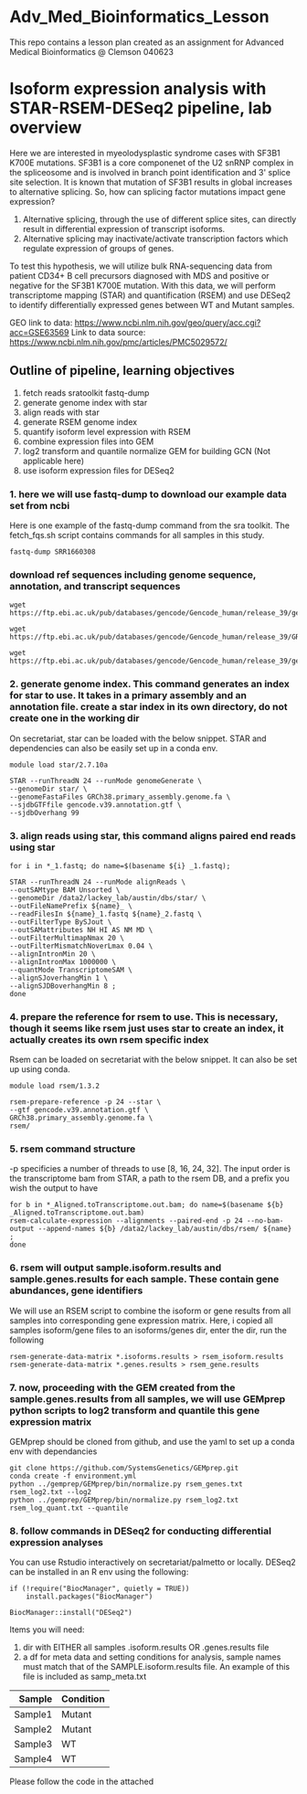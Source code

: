 # Adv_Med_Bioinformatics_Lesson
This repo contains a lesson plan created as an assignment for Advanced Medical Bioinformatics @ Clemson 040623

# Isoform expression analysis with STAR-RSEM-DESeq2 pipeline, lab overview

Here we are interested in myeolodysplastic syndrome cases with SF3B1 K700E mutations. SF3B1 is a core componenet of the U2 snRNP complex in the spliceosome and is involved in branch point identification and 3' splice site selection. It is known that mutation of SF3B1 results in global increases to alternative splicing. So, how can splicing factor mutations impact gene expression? 

1. Alternative splicing, through the use of different splice sites, can directly result in differential expression of transcript isoforms.
2. Alternative splicing may inactivate/activate transcription factors which regulate expression of groups of genes. 

To test this hypothesis, we will utilize bulk RNA-sequencing data from patient CD34+ B cell precursors diagnosed with MDS and positive or negative for the SF3B1 K700E mutation. With this data, we will perform transcriptome mapping (STAR) and quantification (RSEM) and use DESeq2 to identify differentially expressed genes between WT and Mutant samples. 

GEO link to data: https://www.ncbi.nlm.nih.gov/geo/query/acc.cgi?acc=GSE63569
Link to data source: https://www.ncbi.nlm.nih.gov/pmc/articles/PMC5029572/

## Outline of pipeline, learning objectives

1. fetch reads sratoolkit fastq-dump
2. generate genome index with star
3. align reads with star
4. generate RSEM genome index
5. quantify isoform level expression with RSEM
6. combine expression files into GEM
7. log2 transform and quantile normalize GEM for building GCN (Not applicable here)
7. use isoform expression files for DESeq2

### 1. here we will use fastq-dump to download our example data set from ncbi

Here is one example of the fastq-dump command from the sra toolkit. The fetch_fqs.sh script contains commands for all samples in this study. 

```
fastq-dump SRR1660308
```

### download ref sequences including genome sequence, annotation, and transcript sequences

```
wget https://ftp.ebi.ac.uk/pub/databases/gencode/Gencode_human/release_39/gencode.v39.annotation.gtf.gz

wget https://ftp.ebi.ac.uk/pub/databases/gencode/Gencode_human/release_39/GRCh38.primary_assembly.genome.fa.gz

wget https://ftp.ebi.ac.uk/pub/databases/gencode/Gencode_human/release_39/gencode.v39.transcripts.fa.gz
```

### 2. generate genome index. This command generates an index for star to use. It takes in a primary assembly and an annotation file. create a star index in its own directory, do not create one in the working dir

On secretariat, star can be loaded with the below snippet. STAR and dependencies can also be easily set up in a conda env.

```
module load star/2.7.10a
```

```
STAR --runThreadN 24 --runMode genomeGenerate \
--genomeDir star/ \
--genomeFastaFiles GRCh38.primary_assembly.genome.fa \
--sjdbGTFfile gencode.v39.annotation.gtf \
--sjdbOverhang 99
```

### 3. align reads using star, this command aligns paired end reads using star

```
for i in *_1.fastq; do name=$(basename ${i} _1.fastq);

STAR --runThreadN 24 --runMode alignReads \
--outSAMtype BAM Unsorted \
--genomeDir /data2/lackey_lab/austin/dbs/star/ \
--outFileNamePrefix ${name}_ \
--readFilesIn ${name}_1.fastq ${name}_2.fastq \
--outFilterType BySJout \
--outSAMattributes NH HI AS NM MD \
--outFilterMultimapNmax 20 \
--outFilterMismatchNoverLmax 0.04 \
--alignIntronMin 20 \
--alignIntronMax 1000000 \
--quantMode TranscriptomeSAM \
--alignSJoverhangMin 1 \
--alignSJDBoverhangMin 8 ;
done
```

### 4. prepare the reference for rsem to use. This is necessary, though it seems like rsem just uses star to create an index, it actually creates its own rsem specific index

Rsem can be loaded on secretariat with the below snippet. It can also be set up using conda.

```
module load rsem/1.3.2
```

```
rsem-prepare-reference -p 24 --star \
--gtf gencode.v39.annotation.gtf \
GRCh38.primary_assembly.genome.fa \
rsem/
```

### 5. rsem command structure

-p specificies a number of threads to use [8, 16, 24, 32].
The input order is the transcriptome bam from STAR, a path to the rsem DB, and a prefix you wish the output to have

```
for b in *_Aligned.toTranscriptome.out.bam; do name=$(basename ${b} _Aligned.toTranscriptome.out.bam)
rsem-calculate-expression --alignments --paired-end -p 24 --no-bam-output --append-names ${b} /data2/lackey_lab/austin/dbs/rsem/ ${name} ;
done
```

### 6. rsem will output sample.isoform.results and sample.genes.results for each sample. These contain gene abundances, gene identifiers

We will use an RSEM script to combine the isoform or gene results from all samples into corresponding gene expression matrix. Here, i copied all samples isoform/gene files to an isoforms/genes dir, enter the dir, run the following

```
rsem-generate-data-matrix *.isoforms.results > rsem_isoform.results
rsem-generate-data-matrix *.genes.results > rsem_gene.results
```

### 7. now, proceeding with the GEM created from the sample.genes.results from all samples, we will use GEMprep python scripts to log2 transform and quantile this gene expression matrix

GEMprep should be cloned from github, and use the yaml to set up a conda env with dependancies

```
git clone https://github.com/SystemsGenetics/GEMprep.git
conda create -f environment.yml
python ../gemprep/GEMprep/bin/normalize.py rsem_genes.txt rsem_log2.txt --log2
python ../gemprep/GEMprep/bin/normalize.py rsem_log2.txt rsem_log_quant.txt --quantile
```

### 8. follow commands in DESeq2 for conducting differential expression analyses

You can use Rstudio interactively on secretariat/palmetto or locally. DESeq2 can be installed in an R env using the following:

```
if (!require("BiocManager", quietly = TRUE))
    install.packages("BiocManager")

BiocManager::install("DESeq2")
```

Items you will need:
1. dir with EITHER all samples .isoform.results OR .genes.results file
2. a df for meta data and setting conditions for analysis, sample names must match that of the SAMPLE.isoform.results file. An example of this file is included as samp_meta.txt

| Sample | Condition |
|-----:|---------------|
|     Sample1|Mutant|
|     Sample2|Mutant|
|     Sample3|WT|
|     Sample4|WT|

Please follow the code in the attached 

